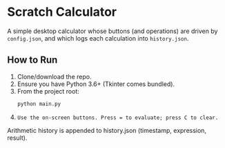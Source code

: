 # Scratch Calculator

A simple desktop calculator whose buttons (and operations) are driven by `config.json`, and which logs each calculation into `history.json`.

## How to Run

1. Clone/download the repo.
2. Ensure you have Python 3.6+ (Tkinter comes bundled).
3. From the project root:
   ```bash
   python main.py
4.     Use the on-screen buttons. Press = to evaluate; press C to clear.

Arithmetic history is appended to history.json (timestamp, expression, result).